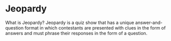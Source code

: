 # Jeopardy
What is Jeopardy? Jeopardy is a quiz show that has a unique answer-and-question format in which contestants are presented with clues in the form of answers and must phrase their responses in the form of a question.
